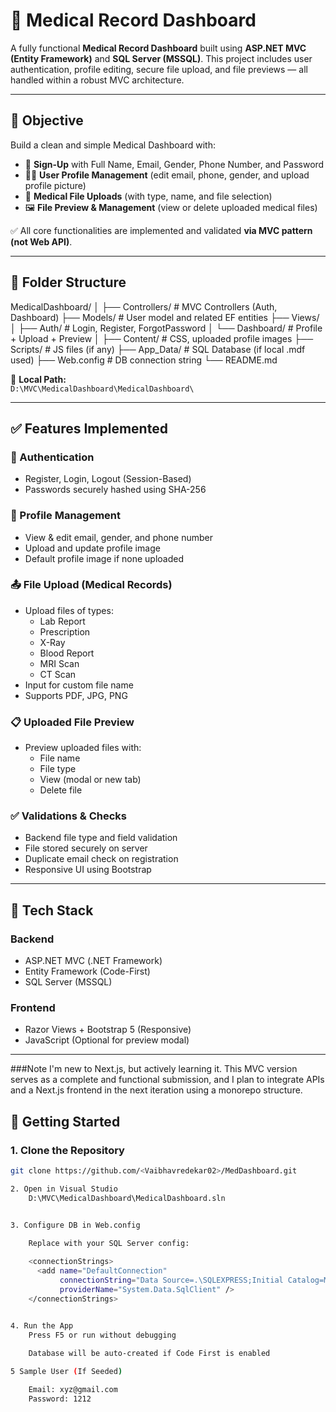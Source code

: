 # 🏥 Medical Record Dashboard

A fully functional **Medical Record Dashboard** built using **ASP.NET MVC (Entity Framework)** and **SQL Server (MSSQL)**. This project includes user authentication, profile editing, secure file upload, and file previews — all handled within a robust MVC architecture.

---

## 🎯 Objective

Build a clean and simple Medical Dashboard with:

- 👤 **Sign-Up** with Full Name, Email, Gender, Phone Number, and Password
- 🧑‍⚕️ **User Profile Management** (edit email, phone, gender, and upload profile picture)
- 📁 **Medical File Uploads** (with type, name, and file selection)
- 🖼️ **File Preview & Management** (view or delete uploaded medical files)

✅ All core functionalities are implemented and validated **via MVC pattern (not Web API)**.

---

## 📂 Folder Structure

MedicalDashboard/
│
├── Controllers/            # MVC Controllers (Auth, Dashboard)
├── Models/                 # User model and related EF entities
├── Views/
│   ├── Auth/               # Login, Register, ForgotPassword
│   └── Dashboard/          # Profile + Upload + Preview
│
├── Content/                # CSS, uploaded profile images
├── Scripts/                # JS files (if any)
├── App_Data/               # SQL Database (if local .mdf used)
├── Web.config              # DB connection string
└── README.md





📌 **Local Path:**  
`D:\MVC\MedicalDashboard\MedicalDashboard\`

---

## ✅ Features Implemented

### 🔐 Authentication
- Register, Login, Logout (Session-Based)
- Passwords securely hashed using SHA-256

### 🧑 Profile Management
- View & edit email, gender, and phone number
- Upload and update profile image
- Default profile image if none uploaded

### 📤 File Upload (Medical Records)
- Upload files of types:
  - Lab Report
  - Prescription
  - X-Ray
  - Blood Report
  - MRI Scan
  - CT Scan
- Input for custom file name
- Supports PDF, JPG, PNG

### 📋 Uploaded File Preview
- Preview uploaded files with:
  - File name
  - File type
  - View (modal or new tab)
  - Delete file

### ✅ Validations & Checks
- Backend file type and field validation
- File stored securely on server
- Duplicate email check on registration
- Responsive UI using Bootstrap

---

## 🧰 Tech Stack

### Backend
- ASP.NET MVC (.NET Framework)
- Entity Framework (Code-First)
- SQL Server (MSSQL)

### Frontend
- Razor Views + Bootstrap 5 (Responsive)
- JavaScript (Optional for preview modal)

---
###Note
I'm new to Next.js, but actively learning it. This MVC version serves as a complete and functional submission, and I plan to integrate APIs and a Next.js frontend in the next iteration using a monorepo structure.

## 🚀 Getting Started

### 1. Clone the Repository

```bash
git clone https://github.com/<Vaibhavredekar02>/MedDashboard.git

2. Open in Visual Studio
    D:\MVC\MedicalDashboard\MedicalDashboard.sln


3. Configure DB in Web.config

    Replace with your SQL Server config:
    
    <connectionStrings>
      <add name="DefaultConnection"
           connectionString="Data Source=.\SQLEXPRESS;Initial Catalog=MedicalDashboardDB;Integrated Security=True"
           providerName="System.Data.SqlClient" />
    </connectionStrings>


4. Run the App
    Press F5 or run without debugging
    
    Database will be auto-created if Code First is enabled

5 Sample User (If Seeded)

    Email: xyz@gmail.com
    Password: 1212

 
